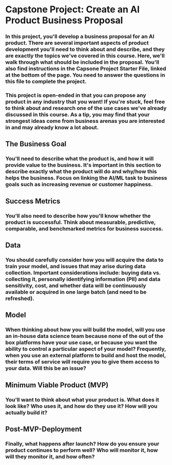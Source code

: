 # Capstone Project: Create an AI Product Business Proposal

### In this project, you'll develop a business proposal for an AI product. There are several important aspects of product development you'll need to think about and describe, and they are exactly the topics we've covered in this course. Here, we'll walk through what should be included in the proposal. You'll also find instructions in the Capsone Project Starter File, linked at the bottom of the page. You need to answer the questions in this file to complete the project.

### This project is open-ended in that you can propose any product in any industry that you want! If you're stuck, feel free to think about and research one of the use cases we've already discussed in this course. As a tip, you may find that your strongest ideas come from business arenas you are interested in and may already know a lot about.

## The Business Goal

### You'll need to describe what the product is, and how it will provide value to the business. It's important in this section to describe exactly what the product will do and why/how this helps the business. Focus on linking the AI/ML task to business goals such as increasing revenue or customer happiness.


## Success Metrics

### You'll also need to describe how you'll know whether the product is successful. Think about measurable, predictive, comparable, and benchmarked metrics for business success.


## Data

### You should carefully consider how you will acquire the data to train your model, and issues that may arise during data collection. Important considerations include: buying data vs. collecting it, personally identifying information (PII) and data sensitivity, cost, and whether data will be continuously available or acquired in one large batch (and need to be refreshed).


## Model

### When thinking about how you will build the model, will you use an in-house data science team because none of the out of the box platforms have your use case, or because you want the ability to control a particular aspect of your model? Frequently, when you use an external platform to build and host the model, their terms of service will require you to give them access to your data. Will this be an issue?


## Minimum Viable Product (MVP)

### You'll want to think about what your product is. What does it look like? Who uses it, and how do they use it? How will you actually build it?


## Post-MVP-Deployment

### Finally, what happens after launch? How do you ensure your product continues to perform well? Who will monitor it, how will they monitor it, and how often?
